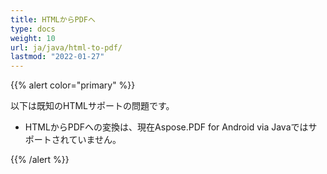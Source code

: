 ```yaml
---
title: HTMLからPDFへ
type: docs
weight: 10
url: ja/java/html-to-pdf/
lastmod: "2022-01-27"
---
```


{{% alert color="primary" %}}

以下は既知のHTMLサポートの問題です。

- HTMLからPDFへの変換は、現在Aspose.PDF for Android via Javaではサポートされていません。

{{% /alert %}}